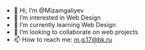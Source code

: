 - 👋 Hi, I’m @Mizamgaliyev
- 👀 I’m interested in Web Design
- 🌱 I’m currently learning Web Design
- 💞️ I’m looking to collaborate on web projects
- 📫 How to reach me: m.g.17@bk.ru

<!---
Mizamgaliyev/Mizamgaliyev is a ✨ special ✨ repository because its `README.md` (this file) appears on your GitHub profile.
You can click the Preview link to take a look at your changes.
--->
